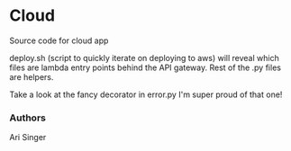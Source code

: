 # Cloud
Source code for cloud app

deploy.sh (script to quickly iterate on deploying to aws) will reveal which files are lambda entry points behind the API gateway. Rest of the .py files are helpers. 

Take a look at the fancy decorator in error.py I'm super proud of that one!

### Authors
Ari Singer
